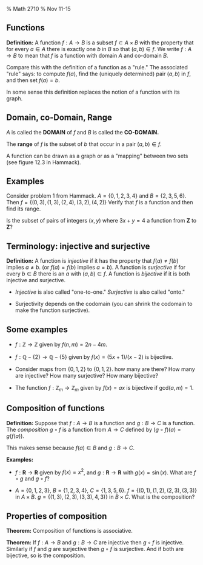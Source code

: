 % Math 2710
% Nov 11-15

## Functions


**Definition:** A function $f:A\to B$ is a subset $f\subset A\times B$ with the property that for every $a\in A$
there is exactly one $b$ in $B$ so that $(a,b)\in f$.  We write $f:A\to B$ to mean that $f$ is a function with domain $A$ and co-domain $B$.

Compare this with the definition of a function as a "rule."  The associated "rule" says: to compute $f(a)$,
find the (uniquely determined) pair $(a,b)$ in $f$, and then set $f(a)=b$.  

In some sense this definition replaces the notion of a function with its graph.  

## Domain, co-Domain, Range

$A$ is called the **DOMAIN** of $f$ and $B$ is called the **CO-DOMAIN.**

The **range** of $f$ is the subset of $b$ that occur in a pair $(a,b)\in f$.  

A function can be drawn as a graph or as a "mapping" between two sets (see figure 12.3 in Hammack).

## Examples 

Consider problem 1 from Hammack.  $A=\{0,1,2,3,4\}$ and $B=\{2,3,5,6\}$.  Then $f=\{(0,3),(1,3),(2,4), (3,2), (4,2)\}$
Verify that $f$ is a function and then find its range.

Is the subset of pairs of integers $(x,y)$ where $3x+y=4$ a function from $\mathbf{Z}$ to $\mathbf{Z}$?

## Terminology: injective and surjective

**Definition:** A function is *injective* if it has the property that $f(a)\not=f(b)$ implies $a\not=b$. (or $f(a)=f(b)$ implies $a=b$).
A function is *surjective* if for every $b\in B$ there is an $a$ with $(a,b)\in f$.  A function is *bijective* if it is both injective and surjective.

- *Injective* is also called "one-to-one."  *Surjective* is also called "onto."

- Surjectivity depends on the codomain (you can shrink the codomain to make the function surjective).

## Some examples

- $f:\mathbb{Z}\to\mathbb{Z}$ given by $f(n,m)=2n-4m$.  

- $f:\mathbb{Q}-\{2\}\to\mathbb{Q}-\{5\}$ given by $f(x)=(5x+1)/(x-2)$ is bijective.

- Consider maps from $\{0,1,2\}$ to $\{0,1,2\}$.  how many are there?  How many are injective? How many surjective? How many bijective?

- The function  $f:\mathbb{Z}_m\to \mathbb{Z}_m$ given by $f(x)=ax$ is bijective if $\mathrm{gcd}(a,m)=1$.  

## Composition of functions

**Definition:** Suppose that $f:A\to B$ is a function and $g:B\to C$ is a function.  The *composition* $g\circ f$ is a function from $A\to C$
defined by $(g\circ f)(a)=g(f(a))$.  

This makes sense because $f(a)\in B$ and $g:B\to C$.  

**Examples:** 

- $f:\mathbf{R}\to\mathbf{R}$ given by $f(x)=x^2$, and $g:\mathbf{R}\to\mathbf{R}$ with $g(x)=\sin(x)$.  What are $f\circ g$ and $g\circ f$?

- $A=\{0,1,2,3\}$, $B=\{1,2,3,4\}$, $C=\{1,3,5,6\}$.   $f=\{(0,1),(1,2), (2,3),(3,3)\}$ in $A\times B$.  $g=\{(1,3), (2,3),(3,3),4,3)\}$ in $B\times C$. 
What is the composition?

## Properties of composition

**Theorem:** Composition of functions is associative.

**Theorem:** If $f:A\to B$ and $g:B\to C$ are injective then $g\circ f$ is injective.  Similarly if $f$ and $g$ are surjective then $g\circ f$ is surjective.
And if both are bijective, so is the composition.

